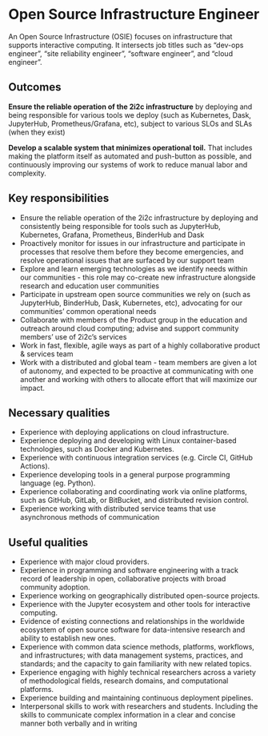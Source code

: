 

```{role} Open Source Infrastructure Engineer
```
```{role} Engineer
```

# Open Source Infrastructure Engineer

An Open Source Infrastructure (OSIE) focuses on infrastructure that supports interactive computing.
It intersects job titles such as “dev-ops engineer”, “site reliability engineer”, “software engineer”, and “cloud engineer”.

## Outcomes 
**Ensure the reliable operation of the 2i2c infrastructure** by deploying and being responsible for various tools we deploy (such as Kubernetes, Dask, JupyterHub, Prometheus/Grafana, etc), subject to various SLOs and SLAs (when they exist)

**Develop a scalable system that minimizes operational toil.** That includes making the platform itself as automated and push-button as possible, and continuously improving our systems of work to reduce manual labor and complexity.  


## Key responsibilities
- Ensure the reliable operation of the 2i2c infrastructure by deploying and consistently being responsible for tools such as JupyterHub, Kubernetes, Grafana, Prometheus, BinderHub and Dask
- Proactively monitor for issues in our infrastructure and participate in processes that resolve them before they become emergencies, and resolve operational issues that are surfaced by our support team
- Explore and learn emerging technologies as we identify needs within our communities - this role may co-create new infrastructure alongside research and education user communities
- Participate in upstream open source communities we rely on (such as JupyterHub, BinderHub, Dask, Kubernetes, etc), advocating for our communities’ common operational needs
- Collaborate with members of the Product group in the education and outreach around cloud computing; advise and support community members’ use of 2i2c’s services
- Work in fast, flexible, agile ways as part of a highly collaborative product & services team
- Work with a distributed and global team - team members are given a lot of autonomy, and expected to be proactive at communicating with one another and working with others to allocate effort that will maximize our impact.


## Necessary qualities

- Experience with deploying applications on cloud infrastructure.
- Experience deploying and developing with Linux container-based technologies, such as Docker and Kubernetes.
- Experience with continuous integration services (e.g. Circle CI, GitHub Actions).
- Experience developing tools in a general purpose programming language (eg. Python).
- Experience collaborating and coordinating work via online platforms, such as GitHub, GitLab, or BitBucket, and distributed revision control.
- Experience working with distributed service teams that use asynchronous methods of communication

## Useful qualities

- Experience with major cloud providers.
- Experience in programming and software engineering with a track record of leadership in open, collaborative projects with broad community adoption.
- Experience working on geographically distributed open-source projects.
- Experience with the Jupyter ecosystem and other tools for interactive computing.
- Evidence of existing connections and relationships in the worldwide ecosystem of open source software for data-intensive research and ability to establish new ones.
- Experience with common data science methods, platforms, workflows, and infrastructures; with data management systems, practices, and standards; and the capacity to gain familiarity with new related topics.
- Experience engaging with highly technical researchers across a variety of methodological fields, research domains, and computational platforms.
- Experience building and maintaining continuous deployment pipelines.
- Interpersonal skills to work with researchers and students. Including the skills to communicate complex information in a clear and concise manner both verbally and in writing
